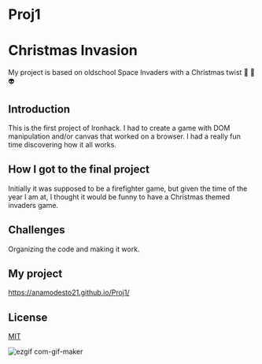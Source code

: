 # Proj1

# Christmas Invasion

My project is based on oldschool Space Invaders with a Christmas twist :christmas_tree: :gift: :alien:

## Introduction

This is the first project of Ironhack. I had to create a game with DOM manipulation and/or canvas that worked on a browser. I had a really fun time discovering how it all works.

## How I got to the final project

Initially it was supposed to be a firefighter game, but given the time of the year I am at, I thought it would be funny to have a Christmas themed invaders game.

## Challenges

Organizing the code and making it work.

## My project

https://anamodesto21.github.io/Proj1/

## License

[MIT](https://choosealicense.com/licenses/mit/)


![ezgif com-gif-maker](https://user-images.githubusercontent.com/77633954/146639982-0235f3cc-a68b-454e-807f-7d9fa3a435c2.gif)
